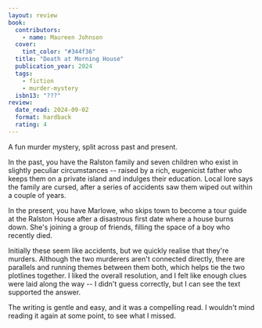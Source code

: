 ```yaml
---
layout: review
book:
  contributors:
    - name: Maureen Johnson
  cover:
    tint_color: "#344f36"
  title: "Death at Morning House"
  publication_year: 2024
  tags:
    - fiction
    - murder-mystery
  isbn13: "???"
review:
  date_read: 2024-09-02
  format: hardback
  rating: 4
---
```

A fun murder mystery, split across past and present.

In the past, you have the Ralston family and seven children who exist in slightly peculiar circumstances -- raised by a rich, eugenicist father who keeps them on a private island and indulges their education.
Local lore says the family are cursed, after a series of accidents saw them wiped out within a couple of years.

In the present, you have Marlowe, who skips town to become a tour guide at the Ralston House after a disastrous first date where a house burns down.
She's joining a group of friends, filling the space of a boy who recently died.

Initially these seem like accidents, but we quickly realise that they're murders.
Although the two murderers aren't connected directly, there are parallels and running themes between them both, which helps tie the two plotlines together.
I liked the overall resolution, and I felt like enough clues were laid along the way -- I didn't guess correctly, but I can see the text supported the answer.

The writing is gentle and easy, and it was a compelling read.
I wouldn't mind reading it again at some point, to see what I missed.
